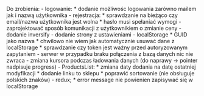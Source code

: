 Do zrobienia:
    - logowanie:
        * dodanie możliwośc logowania zarówno mailem jak i nazwą użytkownika
    - rejestracja:
        * sprawdzanie na bieżąco czy email/nazwa użytkownika jest wolna
        * hasło musi spełaniać wymogi
    - zaprojektować sposób komunikacji z użytkownikiem o zmianie ceny
    - dodanie inversify
    - dodanie strony z ustawieniami
    - localStorage
        * GUID jako nazwa
        * chwilowo nie wiem jak automatycznie usuwać dane z localStorage
        * sprawdzanie czy token jest ważny przed autoryzowanym zapytaniem
    - serwer w przypadku braku połączenia z bazą danych nic nie zwraca
    - zmiana kursora podczas ładowania danych (do naprawy -> pointer nadpisuje progress)
    - ProductsList: 
        * zmiana daty dodania na datę ostatniej modyfikacji
        * dodanie linku to sklepu
        * poprawić sortowanie (nie obsługuje polskich znaków)
    - redux;
        * error message nie powienien zapisywać się w localStorage 
